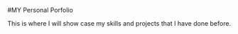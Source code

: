 #MY Personal Porfolio

This is where I will show case my skills and projects that I have done before.
